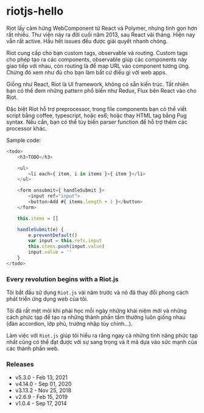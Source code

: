 # riotjs-hello

Riot lấy cảm hứng WebComponent từ React và Polymer, nhưng tinh gọn hơn rất nhiều. Thư viện này ra đời cuối năm 2013, sau React vài tháng. Hiện nay vẫn rất active. Hầu hết issues đều được giải quyết nhanh chóng.

Riot cung cấp cho bạn custom tags, observable và routing. Custom tags cho phép tạo ra các components, observable giúp các components này giao tiếp với nhau, còn routing là để map URL vào component tương ứng. Chừng đó xem như đủ cho bạn làm bất cứ điều gì với web apps.

Giống như React, Riot là UI framework, không có sẵn kiến trúc. Tất nhiên bạn có thể đem những pattern phổ biến như Redux, Flux bên React vào cho Riot.

Đặc biệt Riot hỗ trợ preprocessor, trong file components bạn có thể viết script bằng coffee, typescript, hoặc es6; hoặc thay HTML tag bằng Pug syntax. Nếu cần, bạn có thể tùy biến parser function để hỗ trợ thêm các processor khác.

Sample code:
```js
<todo>
	<h3>TODO</h3>

	<ul>
		<li each={ item, i in items }>{ item }</li>
	</ul>

	<form onsubmit={ handleSubmit }>
		<input ref="input">
		<button>Add #{ items.length + 1 }</button>
	</form>

	this.items = []

	handleSubmit(e) {
		e.preventDefault()
		var input = this.refs.input
		this.items.push(input.value)
		input.value = ''
	}
</todo>
```

### Every revolution begins with a Riot.js

Tôi bắt đầu sử dụng `Riot.js` vài năm trước và nó đã thay đổi phong cách phát triển ứng dụng web của tôi.

Tôi đã rất mệt mỏi khi phải học mỗi ngày những khái niệm mới và những cách phức tạp để tạo ra những thành phần tầm thường luôn giống nhau (đàn accordion, lớp phủ, trường nhập tùy chỉnh…).

Làm việc với `Riot.js` giúp tôi hiểu ra rằng ngay cả những tính năng phức tạp nhất cũng có thể đạt được với sự sang trọng và ít mã dựa vào sức mạnh của các thành phần web.




### Releases
- v5.3.0  - Feb 13, 2021
- v4.14.0 - Sep 01, 2020
- v3.13.2 - Nov 25, 2018
- v2.6.9  - Feb 15, 2019
- v1.0.4  - Sep 17, 2014